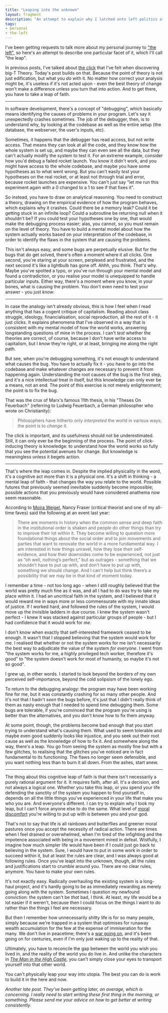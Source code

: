 ```yaml
---
title: "Leaping into the unknown"
layout: fragment
description: "An attempt to explain why I latched onto left politics after ragequitting tech."
tags:
- personal
- the-left
---
```


I've been getting requests to talk more about my personal journey to ["the left"](/fragments/tags#the-left), so here's an attempt to describe one particular facet of it, which I'll call "the leap".

In previous posts, I've talked about [the click](/posts/fragments-21) that I've felt when discovering big-T Theory. Today's post builds on that. Because the point of theory is not just edification, but what you _do_ with it. No matter how correct your analysis might be, it's useless if it's not acted upon - even the best theory of change won't make a difference unless you turn that into action. And to get there, you have to take a leap of faith.

***

In software development, there's a concept of "debugging", which basically means identifying the causes of problems in your program. Let's say it unexpectedly crashes sometimes. The job of the debugger, then, is to understand why, by looking at the codebase as well as the entire setup (the database, the webserver, the user's inputs, etc).

Sometimes, it happens that the debugger has read access, but not write access. That means they can look at all the code, and they know how the whole system is set up, and maybe they can even see all the data, but they can't actually modify the system to test it. For an extreme example, consider how you'd debug a failed rocket launch. You know it didn't work, and you might have access to the whole codebase, and maybe you have some hypotheses as to what went wrong. But you can't easily _test_ your hypotheses on the real rocket, or at least not through trial and error, because rocket launches are expensive. You can't just say "let me run this experiment again with a 0 changed to a 1 to see if that fixes it".

So instead, you have to draw on analytical reasoning. You need to construct a theory, drawing on the empirical evidence of how the program behaves, which explains why it crashes. Could there be a memory leak? Could it be getting stuck in an infinite loop? Could a subroutine be returning null when it shouldn't be? If you could test your hypotheses one by one, that would make the debugging process easier; alas, you cannot, so you must remain on the level of theory. You have to build a mental model about how the system actually works based on your interpretation of the codebase, in order to identify the flaws in the system that are causing the problems.

This isn't always easy, and some bugs are perpetually elusive. But for the bugs that do get solved, there's often a moment where it all clicks. One second, you're staring at your screen, perplexed and frustrated, and the next second it's like a lightbulb has gone off. Ahhh, you think. _That's_ why. Maybe you've spotted a typo, or you've run through your mental model and found a contradiction, or you realise your model is unequipped to handle particular inputs. Either way, there's a moment where you know, in your bones, what is causing the problem. You don't even need to test your answer - you just _know_.

***

In case the analogy isn't already obvious, this is how I feel when I read anything that has a cogent critique of capitalism. Reading about class struggle, ideology, financialisation, social reproduction, all the rest of it - it just clicks. It explains phenomena that I've observed in a way that is consistent with my mental model of how the world works, answering longstanding questions of mine in the process. I can't _test_ whether the theories are correct, of course, because I don't have write access to capitalism, but I _know_ they're right, or at least, bringing me along the right path.

But see, when you're debugging something, it's not enough to understand what causes the bug. You have to actually fix it - you have to go into the codebase and make whatever changes are necessary to prevent it from happening again. Understanding the root causes of the bug is the first step, and it's a nice intellectual treat in itself, but this knowledge can only ever be a means, not an end. The point of this exercise is not merely enlightenment; the point is to fix the bug.

That was the crux of Marx's famous 11th thesis, in his "Theses On Feuerbach" (referring to Ludwig Feuerbach, a German philosopher who wrote on Christianity):

> Philosophers have hitherto only _interpreted_ the world in various ways; the point is to _change_ it.

The click is important, and its usefulness should not be underestimated. Still, it can only ever be the beginning of the process. The point of click-inducing theory is knowledge: to understand how the world works so fully that you see the potential avenues for change. But knowledge is meaningless unless it begets action.

***

That's where the leap comes in. Despite the implied physicality in the word, it's a cognitive act more than it is a physical one. It's a shift in thinking - a mental leap of faith - that changes the way you relate to the world. Possible futures that previously seemed inevitable suddenly become impossible; possible actions that you previously would have considered anathema now seem reasonable.

According to [Moira Weigel](https://twitter.com/moiragweigel/status/968253707124031488), Nancy Fraser (critical theorist and one of my all-time faves) said the following at an event last year:

> There are moments in history when the common sense and deep faith in the institutional order is shaken and people do other things than try to improve their lot within it. They become willing to question more foundational things about the social order and to join movements and parties that want to renovate the world in a more fundamental way. I am interested in how things unravel, how they lose their self-evidence, and how their downsides come to be experienced, not just as “oh well, nothing’s perfect,” but as outrages - something that we shouldn’t have to put up with, and don’t have to put up with, something we should change. And I can’t help but think there’s a possibility that we may be in that kind of moment today.

I remember a time - not too long ago - when I still roughly believed that the world was pretty much fine as it was, and all I had to do was try to take my place within it. I had an uncritical faith in the system, and I believed that it would reward me in ways more or less commensurate with my innate ideas of justice. If I worked hard, and followed the rules of the system, I would move up the invisible ladders in due course. I knew the system wasn't perfect - I knew it was stacked against particular groups of people - but I had confidence that it would work for _me_.

I don't know when exactly that self-interested framework ceased to be enough. It wasn't that I stopped believing that the system would work for me. I realised that whether or not the system works for me isn't necessarily the best way to adjudicate the value of the system _for everyone_. I went from "the system works for me, a highly privileged tech worker, therefore it's good" to "the system doesn't work for most of humanity, so maybe it's not so good".

I grew up, in other words. I started to look beyond the borders of my own perceived self-importance, beyond the cold solipsism of the lonely ego. 

To return to the debugging analogy: the program may have been working fine for me, but it was constantly crashing for so many other people. And it's not that I hadn't _seen_ the bugs before, it's just that I didn't really think of them as nasty enough that I needed to spend time debugging them. Some bugs are tolerable, if you're convinced that the program you're using is better than the alternatives, and you don't know how to fix them anyway.

At some point, though, the problems become bad enough that you start trying to understand what's causing them. What used to seem tolerable and maybe even good suddenly looks like injustice, and you seek out their root cause as well as the knowledge of how to fix it. And somewhere along the way, there's a leap. You go from seeing the system as mostly fine but with a few glitches, to realising that the glitches you've noticed are in fact fundamental to its functioning. The flaws no longer seem defensible, and you want nothing less than to burn it all down. From the ashes, start anew.

***

The thing about this cognitive leap of faith is that there isn't necessarily a purely rational argument for it. It requires faith, after all. It's a decision, and not always a logical one. Whether you take this leap, or you spend your life defending the sanctity of the system you happen to find yourself in, depends on all the little things you've experienced in your life that make you who you are. And everyone's different. I can try to explain why I took my leap, but I can't force anyone else to do the same. What level of [moral discomfort](https://www.huffingtonpost.com/entry/i-dont-know-how-to-explain-to-you-that-you-should_us_59519811e4b0f078efd98440) you're willing to put up with is between you and your god.

That's not to say that life is all rainbows and butterflies and greener moral pastures once you accept the necessity of radical action. There are times when I feel drained or overwhelmed, when I'm tired of the infighting and the impotence associated with being in a movement mired in defeat. Wistfully, I imagine how much simpler life would have been if I could just go back to believing in the system. Sure, I would have to put in some work in order to succeed within it, but at least the rules are clear, and I was always good at following rules. Once you've leapt into the unknown, though, all the rules and justifications start to crumble around you. There are no clear rules, anymore. You have to make your own rules.

It's not exactly easy. Radically overhauling the existing system is a long-haul project, and it's hardly going to be as immediately rewarding as merely going along with the system. Sometimes I question my newfound conviction: the system can't be _that_ bad, I think. At least, my life would be a lot easier if it weren't, because then I could focus on the things I want to do rather than the things I feel are necessary.

But then I remember how unnecessarily shitty life is for so many people, simply because we're trapped in a system that optimises for runaway wealth accumulation for the few at the expense of immiseration for the many. We don't live in peacetime; there's a [war going on](/posts/fragments-24), and it's been going on for centuries, even if I'm only just waking up to the reality of that.

Ultimately, you have to reconcile the gap between the world you wish you lived in, and the reality of the world you do live in. And unlike the characters in [_The Man in the High Castle_](/posts/fragments-32), you can't simply close your eyes to transport yourself into that other world.

You can't physically leap your way into utopia. The best you can do is work to build it in the here and now.

_Another late post. They've been getting later, on average, which is concerning. I really need to start writing these first thing in the morning, or something. Please send me your advice on how to get better at writing consistently._
